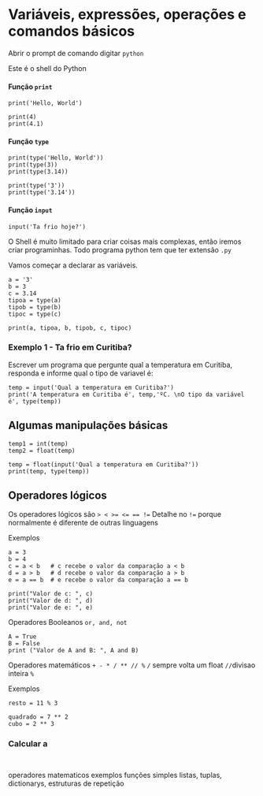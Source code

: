 # Variáveis, expressões, operações e comandos básicos

Abrir o prompt de comando digitar `python`

Este é o shell do Python

#### Função `print`

```
print('Hello, World')

print(4)
print(4.1)
```
#### Função `type`

```
print(type('Hello, World'))
print(type(3))
print(type(3.14))

print(type('3'))
print(type('3.14'))
```

#### Função `input`
```
input('Ta frio hoje?')
```
O Shell é muito limitado para criar coisas mais complexas, então iremos criar programinhas.
Todo programa python tem que ter extensão `.py`

Vamos começar a declarar as variáveis.
```
a = '3'
b = 3
c = 3.14
tipoa = type(a)
tipob = type(b)
tipoc = type(c)

print(a, tipoa, b, tipob, c, tipoc)
```
### Exemplo 1 - Ta frio em Curitiba?

Escrever um programa que pergunte qual a temperatura em Curitiba, responda e informe qual o tipo de variavel é:

```
temp = input('Qual a temperatura em Curitiba?')
print('A temperatura em Curitiba é', temp,'ºC. \nO tipo da variável é', type(temp))

```
## Algumas manipulações básicas

```
temp1 = int(temp)
temp2 = float(temp)

temp = float(input('Qual a temperatura em Curitiba?'))
print(temp, type(temp))
```
## Operadores lógicos
Os operadores lógicos são `> < >= <= == !=`
Detalhe no `!=` porque normalmente é diferente de outras linguagens

Exemplos
```
a = 3
b = 4
c = a < b   # c recebe o valor da comparação a < b
d = a > b   # d recebe o valor da comparação a > b
e = a == b  # e recebe o valor da comparação a == b

print("Valor de c: ", c)
print("Valor de d: ", d)
print("Valor de e: ", e)
```
Operadores Booleanos `or, and, not`
```
A = True
B = False
print ("Valor de A and B: ", A and B)
```
Operadores matemáticos `+ - * / ** // %`
`/` sempre volta um float
`//`divisao inteira
`%`

Exemplos
```
resto = 11 % 3

quadrado = 7 ** 2
cubo = 2 ** 3

```
### Calcular a 
```

```

```

```

operadores matematicos
exemplos
funções simples
listas, tuplas, dictionarys, estruturas de repetição







